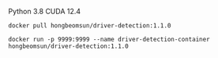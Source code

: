 Python 3.8
CUDA 12.4


```
docker pull hongbeomsun/driver-detection:1.1.0

docker run -p 9999:9999 --name driver-detection-container hongbeomsun/driver-detection:1.1.0
```
